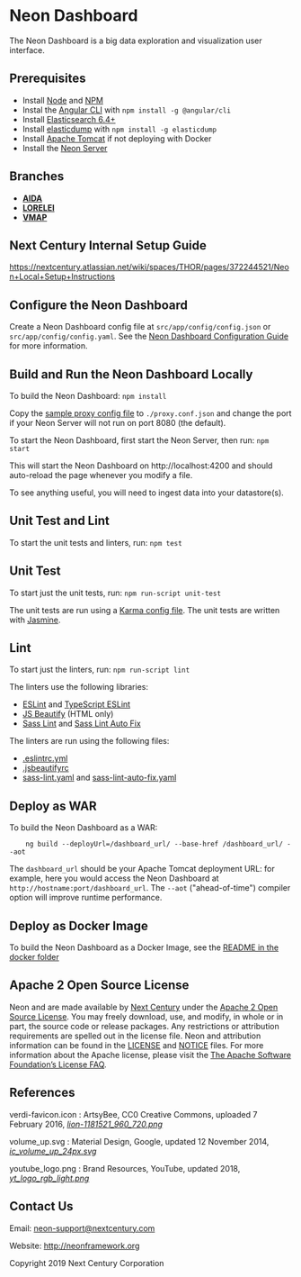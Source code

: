 # Neon Dashboard

The Neon Dashboard is a big data exploration and visualization user interface.

## Prerequisites

* Install [Node](https://nodejs.org/en/) and [NPM](https://www.npmjs.com/)
* Instal the [Angular CLI](https://github.com/angular/angular-cli) with `npm install -g @angular/cli`
* Install [Elasticsearch 6.4+](https://www.elastic.co/products/elasticsearch)
* Install [elasticdump](https://www.npmjs.com/package/elasticdump) with `npm install -g elasticdump`
* Install [Apache Tomcat](http://tomcat.apache.org/) if not deploying with Docker
* Install the [Neon Server](https://github.com/NextCenturyCorporation/neon-server)

## Branches

* [**AIDA**](https://github.com/NextCenturyCorporation/neon-dash-internal/tree/verdi-master/)
* [**LORELEI**](https://github.com/NextCenturyCorporation/neon-dash-internal/tree/lorelei-master/)
* [**VMAP**](https://github.com/NextCenturyCorporation/neon-dash-internal/tree/vmap-master/)

## Next Century Internal Setup Guide

https://nextcentury.atlassian.net/wiki/spaces/THOR/pages/372244521/Neon+Local+Setup+Instructions

## Configure the Neon Dashboard

Create a Neon Dashboard config file at `src/app/config/config.json` or `src/app/config/config.yaml`.  See the [Neon Dashboard Configuration Guide](./DASHBOARD_CONFIGURATION_GUIDE.md) for more information.

## Build and Run the Neon Dashboard Locally

To build the Neon Dashboard: `npm install`

Copy the [sample proxy config file](./sample.proxy.conf.json) to `./proxy.conf.json` and change the port if your Neon Server will not run on port 8080 (the default).

To start the Neon Dashboard, first start the Neon Server, then run: `npm start`

This will start the Neon Dashboard on http://localhost:4200 and should auto-reload the page whenever you modify a file.

To see anything useful, you will need to ingest data into your datastore(s).

## Unit Test and Lint

To start the unit tests and linters, run: `npm test`

## Unit Test

To start just the unit tests, run: `npm run-script unit-test`

The unit tests are run using a [Karma config file](./karma.conf.js).  The unit tests are written with [Jasmine](https://jasmine.github.io/).

## Lint

To start just the linters, run: `npm run-script lint`

The linters use the following libraries:
- [ESLint](https://eslint.org/) and [TypeScript ESLint](https://github.com/typescript-eslint/typescript-eslint)
- [JS Beautify](https://github.com/beautify-web/js-beautify) (HTML only)
- [Sass Lint](https://github.com/sasstools/sass-lint) and [Sass Lint Auto Fix](https://github.com/srowhani/sass-lint-auto-fix)

The linters are run using the following files:
- [.eslintrc.yml](./.eslintrc.yml)
- [.jsbeautifyrc](./.jsbeautifyrc)
- [sass-lint.yaml](./sass-lint.yaml) and [sass-lint-auto-fix.yaml](./sass-lint-auto-fix.yaml)

## Deploy as WAR

To build the Neon Dashboard as a WAR:

        ng build --deployUrl=/dashboard_url/ --base-href /dashboard_url/ --aot

The `dashboard_url` should be your Apache Tomcat deployment URL:  for example, here you would access the Neon Dashboard at `http://hostname:port/dashboard_url`.  The `--aot` ("ahead-of-time") compiler option will improve runtime performance.

## Deploy as Docker Image

To build the Neon Dashboard as a Docker Image, see the [README in the docker folder](./docker/)

## Apache 2 Open Source License

Neon and  are made available by [Next Century](http://www.nextcentury.com) under the [Apache 2 Open Source License](http://www.apache.org/licenses/LICENSE-2.0.txt). You may freely download, use, and modify, in whole or in part, the source code or release packages. Any restrictions or attribution requirements are spelled out in the license file. Neon and  attribution information can be found in the [LICENSE](./LICENSE) and [NOTICE](./NOTICE.md) files. For more information about the Apache license, please visit the [The Apache Software Foundation’s License FAQ](http://www.apache.org/foundation/license-faq.html).

## References

verdi-favicon.icon : ArtsyBee, CC0 Creative Commons, uploaded 7 February 2016, [*lion-1181521_960_720.png*](https://pixabay.com/en/lion-egyptian-ancient-egypt-1181521/)

volume_up.svg : Material Design, Google, updated 12 November 2014, [*ic_volume_up_24px.svg*](https://github.com/google/material-design-icons/blob/master/av/svg/production/ic_volume_up_24px.svg)

youtube_logo.png : Brand Resources, YouTube, updated 2018, [*yt_logo_rgb_light.png*](https://www.youtube.com/yt/about/brand-resources/#logos-icons-colors)

## Contact Us

Email: neon-support@nextcentury.com

Website: http://neonframework.org

Copyright 2019 Next Century Corporation
